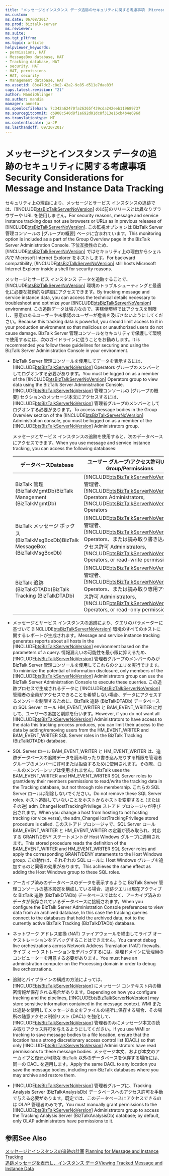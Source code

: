 ```yaml
---
title: "メッセージとインスタンス データ追跡のセキュリティに関する考慮事項 |Microsoft ドキュメント"
ms.custom: 
ms.date: 06/08/2017
ms.prod: biztalk-server
ms.reviewer: 
ms.suite: 
ms.tgt_pltfrm: 
ms.topic: article
helpviewer_keywords:
- permissions, HAT
- MessageBox database, HAT
- Tracking database, HAT
- security, HAT
- HAT, permissions
- HAT, security
- Management database, HAT
ms.assetid: 83e47dc2-c8e2-42a2-9c85-d511e7dae83f
caps.latest.revision: "21"
author: MandiOhlinger
ms.author: mandia
manager: anneta
ms.openlocfilehash: 7c342a62470fa26365f439cda242eeb119689737
ms.sourcegitcommit: cb908c540d8f1a692d01dc8f313e16cb4b4e696d
ms.translationtype: MT
ms.contentlocale: ja-JP
ms.lasthandoff: 09/20/2017
---
```

# <a name="security-considerations-for-message-and-instance-data-tracking"></a><span data-ttu-id="480df-102">メッセージとインスタンス データの追跡のセキュリティに関する考慮事項</span><span class="sxs-lookup"><span data-stu-id="480df-102">Security Considerations for Message and Instance Data Tracking</span></span>
<span data-ttu-id="480df-103">セキュリティ上の理由により、メッセージとサービス インスタンスの追跡では、[!INCLUDE[btsBizTalkServerNoVersion](../includes/btsbiztalkservernoversion-md.md)] の以前のリリースとは異なりブラウザーや URL を使用しません。</span><span class="sxs-lookup"><span data-stu-id="480df-103">For security reasons, message and service instance tracking does not use browsers or URLs as in previous releases of [!INCLUDE[btsBizTalkServerNoVersion](../includes/btsbiztalkservernoversion-md.md)].</span></span> <span data-ttu-id="480df-104">この監視オプションは BizTalk Server 管理コンソールの [グループの概要] ページに含まれています。</span><span class="sxs-lookup"><span data-stu-id="480df-104">This monitoring option is included as a part of the Group Overview page in the BizTalk Server Administration Console.</span></span>  <span data-ttu-id="480df-105">下位互換性のため、[!INCLUDE[btsBizTalkServerNoVersion](../includes/btsbiztalkservernoversion-md.md)] ではセキュリティ上の理由からシェル内で Microsoft Internet Explorer をホストします。</span><span class="sxs-lookup"><span data-stu-id="480df-105">For backward compatibility, [!INCLUDE[btsBizTalkServerNoVersion](../includes/btsbiztalkservernoversion-md.md)] still hosts Microsoft Internet Explorer inside a shell for security reasons.</span></span>  
  
 <span data-ttu-id="480df-106">メッセージとサービス インスタンス データを追跡することで、[!INCLUDE[btsBizTalkServerNoVersion](../includes/btsbiztalkservernoversion-md.md)] 環境のトラブルシューティングと最適化に必要な技術的な詳細にアクセスできます。</span><span class="sxs-lookup"><span data-stu-id="480df-106">By tracking message and service instance data, you can access the technical details necessary to troubleshoot and optimize your [!INCLUDE[btsBizTalkServerNoVersion](../includes/btsbiztalkservernoversion-md.md)] environment.</span></span> <span data-ttu-id="480df-107">この追跡データは強力なので、実稼働環境ではアクセスを制限し、悪意のあるユーザーや未承認のユーザーが危害を及ぼさないようにしてください。</span><span class="sxs-lookup"><span data-stu-id="480df-107">Because this tracking data is powerful, you should limit access to it in your production environment so that malicious or unauthorized users do not cause damage.</span></span> <span data-ttu-id="480df-108">BizTalk Server 管理コンソールをセキュリティで保護して環境で使用するには、次のガイドラインに従うことをお勧めします。</span><span class="sxs-lookup"><span data-stu-id="480df-108">It is recommended you follow these guidelines for securing and using the BizTalk Server Administration Console in your environment.</span></span>  
  
-   <span data-ttu-id="480df-109">BizTalk Server 管理コンソールを使用してデータを表示するには、[!INCLUDE[btsBizTalkServerNoVersion](../includes/btsbiztalkservernoversion-md.md)] Operators グループのメンバーとしてログオンする必要があります。</span><span class="sxs-lookup"><span data-stu-id="480df-109">You must be logged on as a member of the [!INCLUDE[btsBizTalkServerNoVersion](../includes/btsbiztalkservernoversion-md.md)] Operators group to view data using the BizTalk Server Administration Console.</span></span> <span data-ttu-id="480df-110">[!INCLUDE[btsBizTalkServerNoVersion](../includes/btsbiztalkservernoversion-md.md)] 管理コンソールの [グループの概要] セクションのメッセージ本文にアクセスするには、[!INCLUDE[btsBizTalkServerNoVersion](../includes/btsbiztalkservernoversion-md.md)] 管理者グループのメンバーとしてログオンする必要があります。</span><span class="sxs-lookup"><span data-stu-id="480df-110">To access message bodies in the Group Overview section of the [!INCLUDE[btsBizTalkServerNoVersion](../includes/btsbiztalkservernoversion-md.md)] Administration console, you must be logged on as a member of the [!INCLUDE[btsBizTalkServerNoVersion](../includes/btsbiztalkservernoversion-md.md)] Administrators group.</span></span>  
  
     <span data-ttu-id="480df-111">メッセージとサービス インスタンスの追跡を使用すると、次のデータベースにアクセスできます。</span><span class="sxs-lookup"><span data-stu-id="480df-111">When you use message and service instance tracking, you can access the following databases:</span></span>  
  
    |<span data-ttu-id="480df-112">データベース</span><span class="sxs-lookup"><span data-stu-id="480df-112">Database</span></span>|<span data-ttu-id="480df-113">ユーザー グループ/アクセス許可</span><span class="sxs-lookup"><span data-stu-id="480df-113">User Group/Permissions</span></span>|  
    |--------------|-----------------------------|  
    |<span data-ttu-id="480df-114">BizTalk 管理 (BizTalkMgmtDb)</span><span class="sxs-lookup"><span data-stu-id="480df-114">BizTalk Management (BizTalkMgmtDb)</span></span>|[!INCLUDE[btsBizTalkServerNoVersion](../includes/btsbiztalkservernoversion-md.md)]<span data-ttu-id="480df-115"> 管理者、[!INCLUDE[btsBizTalkServerNoVersion](../includes/btsbiztalkservernoversion-md.md)] Operators</span><span class="sxs-lookup"><span data-stu-id="480df-115"> Administrators, [!INCLUDE[btsBizTalkServerNoVersion](../includes/btsbiztalkservernoversion-md.md)] Operators</span></span>|  
    |<span data-ttu-id="480df-116">BizTalk メッセージ ボックス (BizTalkMsgBoxDb)</span><span class="sxs-lookup"><span data-stu-id="480df-116">BizTalk MessageBox (BizTalkMsgBoxDb)</span></span>|[!INCLUDE[btsBizTalkServerNoVersion](../includes/btsbiztalkservernoversion-md.md)]<span data-ttu-id="480df-117"> 管理者、[!INCLUDE[btsBizTalkServerNoVersion](../includes/btsbiztalkservernoversion-md.md)] Operators、または読み取り書き込みアクセス許可</span><span class="sxs-lookup"><span data-stu-id="480df-117"> Administrators, [!INCLUDE[btsBizTalkServerNoVersion](../includes/btsbiztalkservernoversion-md.md)] Operators, or read-write permissions</span></span>|  
    |<span data-ttu-id="480df-118">BizTalk 追跡 (BizTalkDTADb)</span><span class="sxs-lookup"><span data-stu-id="480df-118">BizTalk Tracking (BizTalkDTADb)</span></span>|[!INCLUDE[btsBizTalkServerNoVersion](../includes/btsbiztalkservernoversion-md.md)]<span data-ttu-id="480df-119"> 管理者、[!INCLUDE[btsBizTalkServerNoVersion](../includes/btsbiztalkservernoversion-md.md)] Operators、または読み取り専用アクセス許可</span><span class="sxs-lookup"><span data-stu-id="480df-119"> Administrators, [!INCLUDE[btsBizTalkServerNoVersion](../includes/btsbiztalkservernoversion-md.md)] Operators, or read-only permissions</span></span>|  
  
-   <span data-ttu-id="480df-120">メッセージとサービス インスタンスの追跡により、クエリのパラメーターに基づいて [!INCLUDE[btsBizTalkServerNoVersion](../includes/btsbiztalkservernoversion-md.md)] 環境のすべてのホストに関するレポートが生成されます。</span><span class="sxs-lookup"><span data-stu-id="480df-120">Message and service instance tracking generates reports about all hosts in the [!INCLUDE[btsBizTalkServerNoVersion](../includes/btsbiztalkservernoversion-md.md)] environment based on the parameters of a query.</span></span> <span data-ttu-id="480df-121">情報漏えいの可能性を最小限に抑えるため、[!INCLUDE[btsBizTalkServerNoVersion](../includes/btsbiztalkservernoversion-md.md)] 管理者グループのメンバーのみが BizTalk Server 管理コンソールを使用してこれらのクエリを実行できます。</span><span class="sxs-lookup"><span data-stu-id="480df-121">To minimize the potential of information disclosure, only members of the [!INCLUDE[btsBizTalkServerNoVersion](../includes/btsbiztalkservernoversion-md.md)] Administrators group can use the BizTalk Server Administration Console to execute these querries.</span></span> <span data-ttu-id="480df-122">この追跡プロセスで生成されるデータに [!INCLUDE[btsBizTalkServerNoVersion](../includes/btsbiztalkservernoversion-md.md)] 管理者の全員がアクセスできることを希望しない場合、データにアクセスするメンバーを制限するために、BizTalk 追跡 (BizTalkDTADb) データベースの SQL Server ロール HM_EVENT_WRITER と BAM_EVENT_WRITER に対して、ユーザーの追加と削除を行います。</span><span class="sxs-lookup"><span data-stu-id="480df-122">However, if you do not want all [!INCLUDE[btsBizTalkServerNoVersion](../includes/btsbiztalkservernoversion-md.md)] Administrators to have access to the data this tracking process produces, you can limit their access to the data by adding/removing users from the HM_EVENT_WRITER and BAM_EVENT_WRITER SQL Server roles in the BizTalk Tracking (BizTalkDTADb) database.</span></span>  
  
-   <span data-ttu-id="480df-123">SQL Server ロール BAM_EVENT_WRITER と HM_EVENT_WRITER は、追跡データベースの追跡データを読み取ったり書き込んだりする権限を管理者グループのメンバーに許可または拒否するために使用されます。その際、ロールのメンバーシップは使用されません。</span><span class="sxs-lookup"><span data-stu-id="480df-123">BizTalk uses the BAM_EVENT_WRITER and HM_EVENT_WRITER SQL Server roles to grant/deny their members permissions to read/write the tracking data in the Tracking database, but not through role membership.</span></span> <span data-ttu-id="480df-124">これらの SQL Server ロールは削除しないでください。</span><span class="sxs-lookup"><span data-stu-id="480df-124">Do not remove these SQL Server roles.</span></span> <span data-ttu-id="480df-125">ホスト追跡していないことをホストからホストを変更すると (またはその逆) adm_ChangeHostTrackingPrivilege ストアド プロシージャが呼び出されます。</span><span class="sxs-lookup"><span data-stu-id="480df-125">When you change a host from hosting to not hosting tracking (or vice versa), the adm_ChangeHostTrackingPrivilege stored procedure is called.</span></span> <span data-ttu-id="480df-126">このストアド プロシージャで、SQL Server ロール BAM_EVENT_WRITER と HM_EVENT_WRITER の定義が読み取られ、対応する GRANT/DENY ステートメントが Host Windows グループに適用されます。</span><span class="sxs-lookup"><span data-stu-id="480df-126">This stored procedure reads the definition of the BAM_EVENT_WRITER and HM_EVENT_WRITER SQL Server roles and apply the corresponding GRANT/DENY statements to the Host Windows group.</span></span> <span data-ttu-id="480df-127">この動作は、それぞれの SQL ロールに Host Windows グループを追加するのと同等の効果があります。</span><span class="sxs-lookup"><span data-stu-id="480df-127">This achieves the same effect as adding the Host Windows group to these SQL roles.</span></span>  
  
-   <span data-ttu-id="480df-128">アーカイブ済みのデータベースのデータを表示するように BizTalk Server 管理コンソールの基本設定を構成している場合、追跡クエリは現在アクティブな BizTalk 追跡 (BizTalkDTADb) データベースではなく、アーカイブ済みのデータが保存されているデータベースに接続されます。</span><span class="sxs-lookup"><span data-stu-id="480df-128">When you configure the BizTalk Server Administration Console preferences to view data from an archived database, In this case the tracking queries connect to the databases that hold the archived data, not to the currently active BizTalk Tracking (BizTalkDTADb) database.</span></span>  
  
-   <span data-ttu-id="480df-129">ネットワーク アドレス変換 (NAT) ファイアウォールを経由してライブ オーケストレーションをデバッグすることはできません。</span><span class="sxs-lookup"><span data-stu-id="480df-129">You cannot debug live orchestrations across Network Address Translation (NAT) firewalls.</span></span> <span data-ttu-id="480df-130">ライブ オーケストレーションをデバッグするには、処理ドメインに管理用のコンピューターを用意する必要があります。</span><span class="sxs-lookup"><span data-stu-id="480df-130">You must have an administration computer on the Processing domain in order to debug live orchestrations.</span></span>  
  
-   <span data-ttu-id="480df-131">追跡とパイプラインの構成の方法によっては、[!INCLUDE[btsBizTalkServerNoVersion](../includes/btsbiztalkservernoversion-md.md)] にメッセージ コンテキスト内の機密情報が保存される場合があります。</span><span class="sxs-lookup"><span data-stu-id="480df-131">Depending on how you configure tracking and the pipelines, [!INCLUDE[btsBizTalkServerNoVersion](../includes/btsbiztalkservernoversion-md.md)] may store sensitive information contained in the message context.</span></span> <span data-ttu-id="480df-132">WMI または追跡を使用してメッセージ本文をファイルの場所に保存する場合、その場所の随意アクセス制御リスト (DACL) を強化して、[!INCLUDE[btsBizTalkServerNoVersion](../includes/btsbiztalkservernoversion-md.md)] 管理者のみにメッセージ本文の読み取りアクセス許可を与えるようにしてください。</span><span class="sxs-lookup"><span data-stu-id="480df-132">If you use WMI or tracking to save message bodies to a file location, ensure that the location has a strong discretionary access control list (DACL) so that only [!INCLUDE[btsBizTalkServerNoVersion](../includes/btsbiztalkservernoversion-md.md)] Administrators have read permissions to these message bodies.</span></span> <span data-ttu-id="480df-133">メッセージ本文、および本文のアーカイブと復元が可能な BizTalk 以外のデータベースを保存する場所には、同一の DACL を適用します。</span><span class="sxs-lookup"><span data-stu-id="480df-133">Apply the same DACL to any location you save the message bodies, including non-BizTalk databases where you may archive and restore them.</span></span>  
  
-   <span data-ttu-id="480df-134">[!INCLUDE[btsBizTalkServerNoVersion](../includes/btsbiztalkservernoversion-md.md)] 管理者グループに、Tracking Analysis Server (BizTalkAnalysisDb) データベースへのアクセス許可を手動で与える必要があります。既定では、このデータベースにアクセスできるのは OLAP 管理者のみです。</span><span class="sxs-lookup"><span data-stu-id="480df-134">You must manually grant permissions to the [!INCLUDE[btsBizTalkServerNoVersion](../includes/btsbiztalkservernoversion-md.md)] Administrators group to access the Tracking Analysis Server (BizTalkAnalysisDb) database; by default, only OLAP administrators have permissions to it.</span></span>  
  
## <a name="see-also"></a><span data-ttu-id="480df-135">参照</span><span class="sxs-lookup"><span data-stu-id="480df-135">See Also</span></span>  
 <span data-ttu-id="480df-136">[メッセージとインスタンスの追跡の計画](../core/planning-for-message-and-instance-tracking.md) </span><span class="sxs-lookup"><span data-stu-id="480df-136">[Planning for Message and Instance Tracking](../core/planning-for-message-and-instance-tracking.md) </span></span>  
 [<span data-ttu-id="480df-137">追跡メッセージを表示し、インスタンス データ</span><span class="sxs-lookup"><span data-stu-id="480df-137">Viewing Tracked Message and Instance Data</span></span>](../core/viewing-tracked-message-and-instance-data.md)